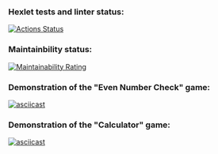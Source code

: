 ### Hexlet tests and linter status:
[![Actions Status](https://github.com/MetaSveta/python-project-49/actions/workflows/hexlet-check.yml/badge.svg)](https://github.com/MetaSveta/python-project-49/actions)

### Maintainbility status:
[![Maintainability Rating](https://sonarcloud.io/api/project_badges/measure?project=MetaSveta_python-project-49&metric=sqale_rating)](https://sonarcloud.io/summary/new_code?id=MetaSveta_python-project-49)

### Demonstration of the "Even Number Check" game:
[![asciicast](https://asciinema.org/a/qs8E4ABu0zSP9RGghPwhuL7GP.svg)](https://asciinema.org/a/qs8E4ABu0zSP9RGghPwhuL7GP)

### Demonstration of the "Calculator" game:
[![asciicast](https://asciinema.org/a/yNvRz02EV9nIdcZX1v346qmpC.svg)](https://asciinema.org/a/yNvRz02EV9nIdcZX1v346qmpC)

